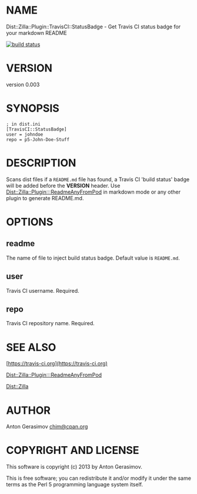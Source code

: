 # NAME

Dist::Zilla::Plugin::TravisCI::StatusBadge - Get Travis CI status badge for your markdown README

[![build status](https://secure.travis-ci.org/Wu-Wu/Dist-Zilla-Plugin-TravisCI-StatusBadge.png)](https://travis-ci.org/Wu-Wu/Dist-Zilla-Plugin-TravisCI-StatusBadge)

# VERSION

version 0.003

# SYNOPSIS

    ; in dist.ini
    [TravisCI::StatusBadge]
    user = johndoe
    repo = p5-John-Doe-Stuff

# DESCRIPTION

Scans dist files if a `README.md` file has found, a Travis CI 'build status' badge will be added before the __VERSION__ header.
Use [Dist::Zilla::Plugin:::ReadmeAnyFromPod](http://search.cpan.org/perldoc?Dist::Zilla::Plugin:::ReadmeAnyFromPod) in markdown mode or any other plugin to generate README.md.

# OPTIONS

## readme

The name of file to inject build status badge. Default value is `README.md`.

## user

Travis CI username. Required.

## repo

Travis CI repository name. Required.

# SEE ALSO

[https://travis-ci.org](https://travis-ci.org)

[Dist::Zilla::Plugin:::ReadmeAnyFromPod](http://search.cpan.org/perldoc?Dist::Zilla::Plugin:::ReadmeAnyFromPod)

[Dist::Zilla](http://search.cpan.org/perldoc?Dist::Zilla)

# AUTHOR

Anton Gerasimov <chim@cpan.org>

# COPYRIGHT AND LICENSE

This software is copyright (c) 2013 by Anton Gerasimov.

This is free software; you can redistribute it and/or modify it under
the same terms as the Perl 5 programming language system itself.
